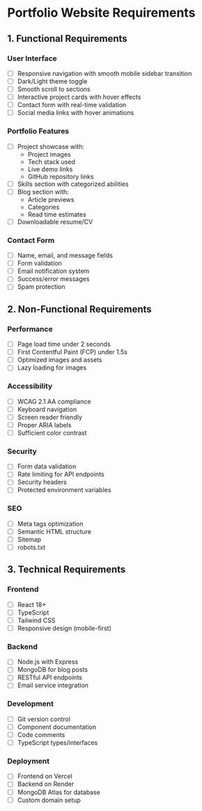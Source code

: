 # Portfolio Website Requirements

## 1. Functional Requirements

### User Interface

- [ ] Responsive navigation with smooth mobile sidebar transition
- [ ] Dark/Light theme toggle
- [ ] Smooth scroll to sections
- [ ] Interactive project cards with hover effects
- [ ] Contact form with real-time validation
- [ ] Social media links with hover animations

### Portfolio Features

- [ ] Project showcase with:
  - Project images
  - Tech stack used
  - Live demo links
  - GitHub repository links
- [ ] Skills section with categorized abilities
- [ ] Blog section with:
  - Article previews
  - Categories
  - Read time estimates
- [ ] Downloadable resume/CV

### Contact Form

- [ ] Name, email, and message fields
- [ ] Form validation
- [ ] Email notification system
- [ ] Success/error messages
- [ ] Spam protection

## 2. Non-Functional Requirements

### Performance

- [ ] Page load time under 2 seconds
- [ ] First Contentful Paint (FCP) under 1.5s
- [ ] Optimized images and assets
- [ ] Lazy loading for images

### Accessibility

- [ ] WCAG 2.1 AA compliance
- [ ] Keyboard navigation
- [ ] Screen reader friendly
- [ ] Proper ARIA labels
- [ ] Sufficient color contrast

### Security

- [ ] Form data validation
- [ ] Rate limiting for API endpoints
- [ ] Security headers
- [ ] Protected environment variables

### SEO

- [ ] Meta tags optimization
- [ ] Semantic HTML structure
- [ ] Sitemap
- [ ] robots.txt

## 3. Technical Requirements

### Frontend

- [ ] React 18+
- [ ] TypeScript
- [ ] Tailwind CSS
- [ ] Responsive design (mobile-first)

### Backend

- [ ] Node.js with Express
- [ ] MongoDB for blog posts
- [ ] RESTful API endpoints
- [ ] Email service integration

### Development

- [ ] Git version control
- [ ] Component documentation
- [ ] Code comments
- [ ] TypeScript types/interfaces

### Deployment

- [ ] Frontend on Vercel
- [ ] Backend on Render
- [ ] MongoDB Atlas for database
- [ ] Custom domain setup
